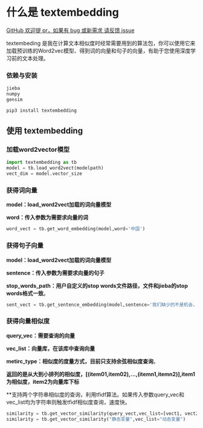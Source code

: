 # 什么是 textembedding

[GitHub 欢迎提 pr，如果有 bug 或新需求 请反馈 issue](https://github.com/Hanscal/textembedding/issues)

textembeding 是我在计算文本相似度时经常需要用到的算法包，你可以使用它来加载预训练的Word2vec模型、得到词的向量和句子的向量，有助于您使用深度学习前的文本处理。

### 依赖与安装

```bash
jieba
numpy
gensim
```

```py
pip3 install textembedding
```

## 使用 textembedding

### 加载word2vector模型

```py
import textembedding as tb
model = tb.load_word2vect(modelpath)
vect_dim = model.vector_size
```

### 获得词向量

**model：load_word2vect加载的词向量模型**

**word：传入参数为需要求向量的词**

```py
word_vect = tb.get_word_embedding(model,word='中国')
```

### 获得句子向量

**model：load_word2vect加载的词向量模型**

**sentence：传入参数为需要求向量的句子**

**stop_words_path：用户自定义的stop words文件路径，文件和jieba的stop words格式一致**。

```py
sent_vect = tb.get_sentence_embedding(model,sentence='我们缺少的不是机会，而是在机会面前将自己重新归零的勇气。',stop_words_path='')
```

### 获得向量相似度

**query_vec：需要查询的向量**

**vec_list：向量库，在该库中查询向量**

**metirc_type：相似度的度量方式，目前只支持余弦相似度查询**。

**返回的是从大到小排列的相似度，[(item01,item02),...,(itemn1,itemn2)],item1为相似度，item2为向量库下标**

**支持两个字符串相似度的查询，利用tfidf算法。如果传入参数query_vec和vec_list均为字符串则触发tfidf相似度查询，速度快。

```py
similarity = tb.get_vector_similarity(query_vect,vec_list=[vect1, vect2, vect3, vectn])
similarity = tb.get_vector_similarity("静态变量",vec_list="动态变量")
```